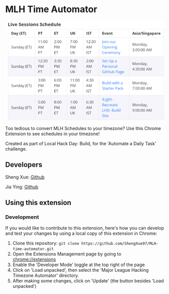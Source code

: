 # MLH Time Automator

![Product UI](Major%20League%20Hacking%20Timezone%20Automator/images/screen.png)

Too tedious to convert MLH Schedules to your timezone? Use this Chrome Extension to see schedules in your timezone!

Created as part of Local Hack Day: Build, for the 'Automate a Daily Task' challenge.

## Developers

Sheng Xue: [Github](https://github.com/ShengXue97)

Jia Ying: [Github](https://github.com/C-likethis123)

## Using this extension
<!-- TODO: ## Using this Extension: Chrome Web Store -->

### Development

If you would like to contribute to this extension, here's how you can develop and test your changes by using a local copy of this extension in Chrome:

1. Clone this repository: `git clone https://github.com/ShengXue97/MLH-time-automator.git`
2. Open the Extensions Management page by going to [chrome://extensions](chrome://extensions)
3. Enable the 'Developer Mode' toggle at the top right of the page
4. Click on 'Load unpacked', then select the 'Major League Hacking Timezone Automator' directory.
5. After making some changes, click on 'Update' (the button besides 'Load unpacked')
